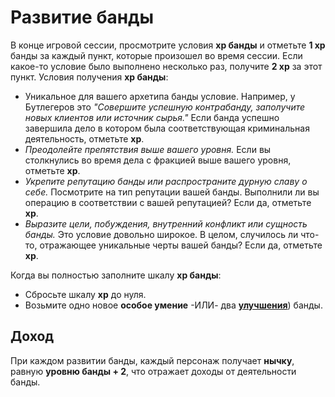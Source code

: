 # Развитие банды

В конце игровой сессии, просмотрите условия **xp банды** и отметьте **1 xp** банды за каждый пункт, которые произошел во время сессии. Если какое-то условие было выполнено несколько раз, получите **2 xp** за этот пункт. Условия получения **xp банды**:

- Уникальное для вашего архетипа банды условие. Например, у Бутлегеров это _"Совершите успешную контрабанду, заполучите новых клиентов или источник сырья."_ Если банда успешно завершила дело в котором была соответствующая криминальная деятельность, отметьте **xp**.
- _Преодолейте препятствия выше вашего уровня._ Если вы столкнулись во время дела с фракцией выше вашего уровня, отметьте **xp**.
- _Укрепите репутацию банды или распространите дурную славу о себе._ Посмотрите на тип репутации вашей банды. Выполнили ли вы операцию в соответствии с вашей репутацией? Если да, отметьте **xp**.
- _Выразите цели, побуждения, внутренний конфликт или сущность банды._ Это условие довольно широкое. В целом, случилось ли что-то, отражающее уникальные черты вашей банды? Если да, отметьте **xp**.

Когда вы полностью заполните шкалу **xp банды**:

- Сбросьте шкалу **xp** до нуля.
- Возьмите одно новое **особое умение** -ИЛИ- два [**улучшения**](crew-upgrades)) банды.

## Доход

При каждом развитии банды, каждый персонаж получает **нычку**, равную **уровню банды + 2**, что отражает доходы от деятельности банды.
